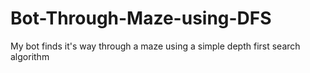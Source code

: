 # Bot-Through-Maze-using-DFS
My bot finds it's way through a maze using a simple depth first search algorithm
